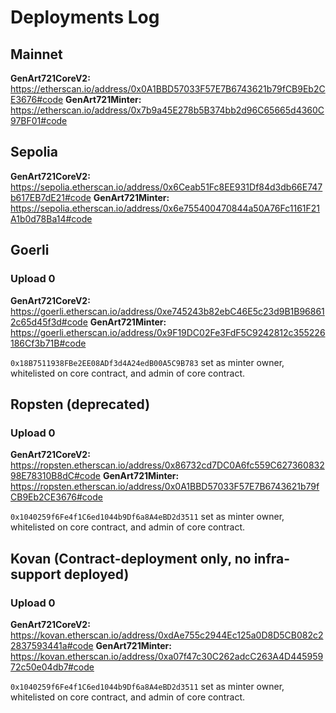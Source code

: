 # Deployments Log

## Mainnet

**GenArt721CoreV2:** https://etherscan.io/address/0x0A1BBD57033F57E7B6743621b79fCB9Eb2CE3676#code
**GenArt721Minter:** https://etherscan.io/address/0x7b9a45E278b5B374bb2d96C65665d4360C97BF01#code

## Sepolia

**GenArt721CoreV2:** https://sepolia.etherscan.io/address/0x6Ceab51Fc8EE931Df84d3db66E747b617EB7dE21#code
**GenArt721Minter:** https://sepolia.etherscan.io/address/0x6e755400470844a50A76Fc1161F21A1b0d78Ba14#code

## Goerli

### Upload 0

**GenArt721CoreV2:** https://goerli.etherscan.io/address/0xe745243b82ebC46E5c23d9B1B968612c65d45f3d#code
**GenArt721Minter:** https://goerli.etherscan.io/address/0x9F19DC02Fe3FdF5C9242812c355226186Cf3b71B#code

`0x18B7511938FBe2EE08ADf3d4A24edB00A5C9B783` set as minter owner, whitelisted on core contract, and admin of core contract.

## Ropsten (deprecated)

### Upload 0

**GenArt721CoreV2:** https://ropsten.etherscan.io/address/0x86732cd7DC0A6fc559C62736083298E78310B8dC#code
**GenArt721Minter:** https://ropsten.etherscan.io/address/0x0A1BBD57033F57E7B6743621b79fCB9Eb2CE3676#code

`0x1040259f6Fe4f1C6ed1044b9Df6a8A4eBD2d3511` set as minter owner, whitelisted on core contract, and admin of core contract.

## Kovan (Contract-deployment **only**, no infra-support deployed)

### Upload 0

**GenArt721CoreV2:** https://kovan.etherscan.io/address/0xdAe755c2944Ec125a0D8D5CB082c22837593441a#code
**GenArt721Minter:** https://kovan.etherscan.io/address/0xa07f47c30C262adcC263A4D44595972c50e04db7#code

`0x1040259f6Fe4f1C6ed1044b9Df6a8A4eBD2d3511` set as minter owner, whitelisted on core contract, and admin of core contract.
